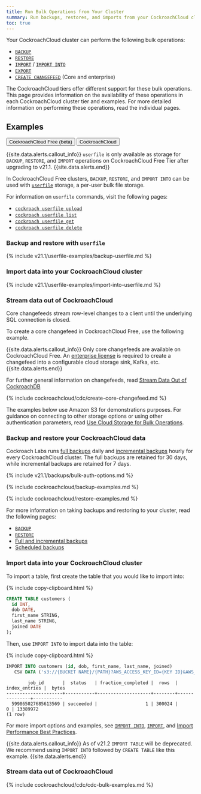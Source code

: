 ```yaml
---
title: Run Bulk Operations from Your Cluster
summary: Run backups, restores, and imports from your CockroachCloud cluster.
toc: true
---
```


Your CockroachCloud cluster can perform the following bulk operations:

- [`BACKUP`](../{{site.versions["stable"]}}/backup.html)
- [`RESTORE`](../{{site.versions["stable"]}}/restore.html)
- [`IMPORT`](../{{site.versions["stable"]}}/import.html) / [`IMPORT INTO`](../{{site.versions["stable"]}}/import-into.html)
- [`EXPORT`](../{{site.versions["stable"]}}/export.html) <!--including?-->
- [`CREATE CHANGEFEED`](../{{site.versions["stable"]}}/create-changefeed.html) (Core and enterprise)

The CockroachCloud tiers offer different support for these bulk operations. This page provides information on the availability of these operations in each CockroachCloud cluster tier and examples. For more detailed information on performing these operations, read the individual pages.

## Examples

<div class="filters clearfix">
  <button class="filter-button" data-scope="cc-free">CockroachCloud Free (beta) </button>
  <button class="filter-button" data-scope="cc-ded">CockroachCloud</button>
</div>

<section class="filter-content" markdown="1" data-scope="cc-free">

{{site.data.alerts.callout_info}}
`userfile` is only available as storage for `BACKUP`, `RESTORE`, and `IMPORT` operations on CockroachCloud Free Tier after upgrading to v21.1.
{{site.data.alerts.end}}

In CockroachCloud Free clusters, `BACKUP`, `RESTORE`, and `IMPORT INTO` can be used with [`userfile`](../{{site.versions["stable"]}}/use-userfile-storage-for-bulk-operations.html) storage, a per-user bulk file storage.

For information on `userfile` commands, visit the following pages:

- [`cockroach userfile upload`](../{{site.versions["stable"]}}/cockroach-userfile-upload.html)
- [`cockroach userfile list`](../{{site.versions["stable"]}}/cockroach-userfile-list.html)
- [`cockroach userfile get`](../{{site.versions["stable"]}}/cockroach-userfile-get.html)
- [`cockroach userfile delete`](../{{site.versions["stable"]}}/cockroach-userfile-delete.html)

### Backup and restore with `userfile`



{% include v21.1/userfile-examples/backup-userfile.md %}

### Import data into your CockroachCloud cluster

{% include v21.1/userfile-examples/import-into-userfile.md %}

<!--TODO Add note or other on EXPORT process when on Free tier? -->

### Stream data out of CockroachCloud

Core changefeeds stream row-level changes to a client until the underlying SQL connection is closed.

To create a core changefeed in CockroachCloud Free, use the following example.

{{site.data.alerts.callout_info}}
Only core changefeeds are available on CockroachCloud Free. An [enterprise license](../{{site.versions["stable"]}}/enterprise-licensing.html) is required to create a changefeed into a configurable cloud storage sink, Kafka, etc.
{{site.data.alerts.end}}

For further general information on changefeeds, read [Stream Data Out of CockroachDB](../{{site.versions["stable"]}}/stream-data-out-of-cockroachdb.html)

{% include cockroachcloud/cdc/create-core-changefeed.md %}

</section>

<section class="filter-content" markdown="1" data-scope="cc-ded">

The examples below use Amazon S3 for demonstrations purposes. For guidance on connecting to other storage options or using other authentication parameters, read [Use Cloud Storage for Bulk Operations](../{{site.versions["stable"]}}/use-cloud-storage-for-bulk-operations.html#example-file-urls).

### Backup and restore your CockroachCloud data

Cockroach Labs runs [full backups](../{{site.versions["stable"]}}/take-full-and-incremental-backups.html#full-backups) daily and [incremental backups](../{{site.versions["stable"]}}/take-full-and-incremental-backups.html#incremental-backups) hourly for every CockroachCloud cluster. The full backups are retained for 30 days, while incremental backups are retained for 7 days.

{% include v21.1/backups/bulk-auth-options.md %}

{% include cockroachcloud/backup-examples.md %}

{% include cockroachcloud/restore-examples.md %}

For more information on taking backups and restoring to your cluster, read the following pages:

- [`BACKUP`](../{{site.versions["stable"]}}/backup.html)
- [`RESTORE`](../{{site.versions["stable"]}}/restore.html)
- [Full and incremental backups](../{{site.versions["stable"]}}/take-full-and-incremental-backups.html)
- [Scheduled backups](../{{site.versions["stable"]}}/manage-a-backup-schedule.html)

### Import data into your CockroachCloud cluster

To import a table, first create the table that you would like to import into:

{% include copy-clipboard.html %}
~~~sql
CREATE TABLE customers (
  id INT,
  dob DATE,
  first_name STRING,
  last_name STRING,
  joined DATE
);
~~~

Then, use `IMPORT INTO` to import data into the table:

{% include copy-clipboard.html %}
~~~sql
IMPORT INTO customers (id, dob, first_name, last_name, joined)
   CSV DATA ('s3://{BUCKET NAME}/{PATH}?AWS_ACCESS_KEY_ID={KEY ID}&AWS_SECRET_ACCESS_KEY={SECRET ACCESS KEY}');
~~~

~~~
        job_id       |  status   | fraction_completed |  rows  | index_entries |  bytes
---------------------+-----------+--------------------+--------+---------------+-----------
  599865027685613569 | succeeded |                  1 | 300024 |             0 | 13389972
(1 row)
~~~

For more import options and examples, see [`IMPORT INTO`](../{{site.versions["stable"]}}/import-into.html), [`IMPORT`](../{{site.versions["stable"]}}/import.html), and [Import Performance Best Practices](import-performance-best-practices.html).

{{site.data.alerts.callout_info}}
As of v21.2 `IMPORT TABLE` will be deprecated. We recommend using `IMPORT INTO` followed by `CREATE TABLE` like this example.
{{site.data.alerts.end}}

### Stream data out of CockroachCloud

{% include cockroachcloud/cdc/cdc-bulk-examples.md %}

</section>
